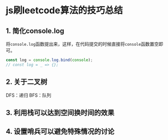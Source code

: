 # js刷leetcode算法的技巧总结
## 1. 简化console.log
   将`console.log`函数提出来，这样，在代码提交的时候直接将`console`函数置空即可。 
```js
const log = console.log.bind(console);
// const log = _ => {};
```

## 2. 关于二叉树
   DFS：递归
   BFS：队列
## 3. 利用栈可以达到**空间换时间**的效果
## 4. 设置哨兵可以**避免特殊情况**的讨论